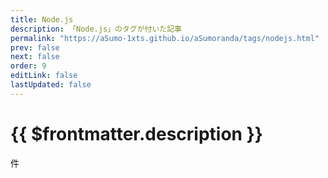 ```yaml
---
title: Node.js
description: 「Node.js」のタグが付いた記事
permalink: "https://aSumo-1xts.github.io/aSumoranda/tags/nodejs.html"
prev: false
next: false
order: 9
editLink: false
lastUpdated: false
---
```


<script lang="ts" setup>
    import TaggedPostList   from "../.vitepress/components/TaggedPostList.vue"
    import PostCounter      from "../.vitepress/components/PostCounter.vue"
</script>

# {{ $frontmatter.description }}

<span class="text-base"><PostCounter tag="nodejs" /></span>件

<TaggedPostList tag="nodejs" />